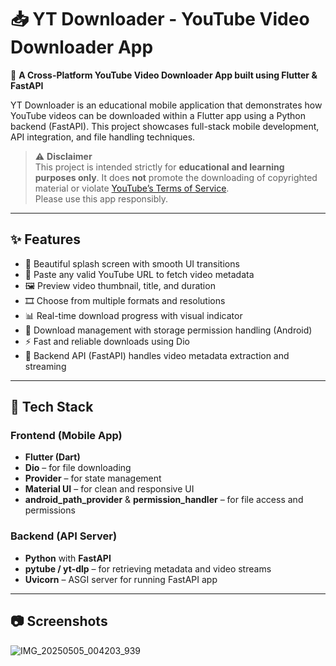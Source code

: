 # 📥 YT Downloader - YouTube Video Downloader App

🚀 **A Cross-Platform YouTube Video Downloader App built using Flutter & FastAPI**

YT Downloader is an educational mobile application that demonstrates how YouTube videos can be downloaded within a Flutter app using a Python backend (FastAPI). This project showcases full-stack mobile development, API integration, and file handling techniques.

> ⚠️ **Disclaimer**  
> This project is intended strictly for **educational and learning purposes only**. It does **not** promote the downloading of copyrighted material or violate [YouTube’s Terms of Service](https://www.youtube.com/t/terms).  
> Please use this app responsibly.

---

## ✨ Features

- 📱 Beautiful splash screen with smooth UI transitions
- 🔗 Paste any valid YouTube URL to fetch video metadata
- 🖼️ Preview video thumbnail, title, and duration
- 🎞️ Choose from multiple formats and resolutions
- 📊 Real-time download progress with visual indicator
- 📁 Download management with storage permission handling (Android)
- ⚡ Fast and reliable downloads using Dio
- 🔌 Backend API (FastAPI) handles video metadata extraction and streaming

---

## 🧰 Tech Stack

### Frontend (Mobile App)
- **Flutter (Dart)**
- **Dio** – for file downloading
- **Provider** – for state management
- **Material UI** – for clean and responsive UI
- **android_path_provider** & **permission_handler** – for file access and permissions

### Backend (API Server)
- **Python** with **FastAPI**
- **pytube / yt-dlp** – for retrieving metadata and video streams
- **Uvicorn** – ASGI server for running FastAPI app

---

## 📷 Screenshots
![IMG_20250505_004203_939](https://github.com/user-attachments/assets/d7e6d9dc-396c-42d7-8794-25d877c9a02a)

